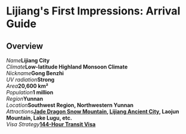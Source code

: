 # Lijiang's First Impressions: Arrival Guide

## Overview

<Description>
<div><i>Name</i><b>Lijiang City</b></div>
<div><i>Climate</i><b>Low-latitude Highland Monsoon Climate</b></div>
<div><i>Nickname</i><b>Gong Benzhi</b></div>
<div><i>UV radiation</i><b>Strong</b></div>
<div><i>Area</i><b>20,600 km²</b></div>
<div><i>Population</i><b>1 million</b></div>
<div><i>Region</i><b>Yunnan</b></div>
<div long><i>Location</i><b>Southwest Region, Northwestern Yunnan</b></div>
<div long><i>Attractions</i><b><a href="/yunnan/lijiang/ancient#yulong-snow-mountain">Jade Dragon Snow Mountain</a>, <a href="/yunnan/lijiang/ancient#lijiang-ancient-city">Lijiang Ancient City</a>, Laojun Mountain, Lake Lugu, etc.</b></div>
<div><i>Visa Strategy</i><b><a href="/guide/visa#_144-hour-transit-visa-exemption">144-Hour Transit Visa</a></b></div>
</Description>
